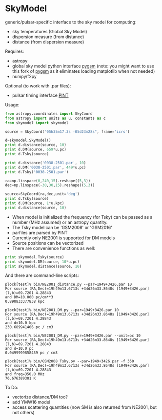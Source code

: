 # SkyModel
generic/pulsar-specific interface to the sky model for computing:
 * sky temperatures (Global Sky Model)
 * dispersion measure (from distance)
 * distance (from dispersion measure)

Requires:
 * astropy
 * global sky model python interface [pygsm](https://github.com/telegraphic/PyGSM) (note: you might want to use this fork of [pygsm](https://github.com/dlakaplan/PyGSM) as it eliminates loading matplotlib when not needed)
 * numpy/f2py
 
Optional (to work with .par files):
 * pulsar timing interface [PINT](https://github.com/nanograv/PINT)
 
Usage:
```python
from astropy.coordinates import SkyCoord
from astropy import units as u, constants as c
from skymodel import skymodel

source = SkyCoord("05h35m17.3s -05d23m28s", frame='icrs')

d=skymodel.SkyModel()
print d.distance(source, 10)
print d.DM(source, 659*u.pc)
print d.Tsky(source)

print d.distance('0038-2501.par', 10)
print d.DM('0038-2501.par', 449*u.pc)
print d.Tsky('0038-2501.par')

ra=np.linspace(0,240,15).reshape((5,3))
dec=np.linspace(-30,30,15).reshape((5,3))

source=SkyCoord(ra,dec,unit='deg')
print d.Tsky(source)
print d.DM(source, 1*u.kpc)
print d.distance(source, 10)

```

 * When model is initialized the frequency (for Tsky) can be passed as a number (MHz assumed) or an astropy quantity.
 * The Tsky model can be 'GSM2008' or 'GSM2016'
 * parfiles are parsed by PINT
 * Currently only NE2001 is supported for DM models
 * Source positions can be vectorized
 * There are convenience functions as well:
 ```python
 print skymodel.Tsky(source)
 print skymodel.DM(source, 10*u.pc)
 print skymodel.distance(source, 10)
```

And there are command-line scripts:
```
plock[test]% bin/NE2001_distance.py --par=1949+3426.par 10
For source (RA,Dec)=19h49m13.6713s +34d26m33.8648s [1949+3426.par]
(l,b)=69.7201 4.28843
and DM=10.000 pc/cm**3
0.890833377838 kpc

plock[test]% bin/NE2001_DM.py --par=1949+3426.par 10
For source (RA,Dec)=19h49m13.6713s +34d26m33.8648s [1949+3426.par]
(l,b)=69.7201 4.28843
and d=10.0 kpc
230.689941406 pc / cm3

plock[test]% bin/NE2001_DM.py --par=1949+3426.par --unit=pc 10
For source (RA,Dec)=19h49m13.6713s +34d26m33.8648s [1949+3426.par]
(l,b)=69.7201 4.28843
and d=10.0 pc
0.0499999858439 pc / cm3

plock[test]% bin/GSM2008_Tsky.py --par=1949+3426.par -f 350
For source (RA,Dec)=19h49m13.6713s +34d26m33.8648s [1949+3426.par]
(l,b)=69.7201 4.28843
and freq=350.0 MHz
76.676389301 K
```

To Do:
 * vectorize distance/DM too?
 * add YMW16 model
 * access scattering quantities (now SM is also returned from NE2001, but not others)


